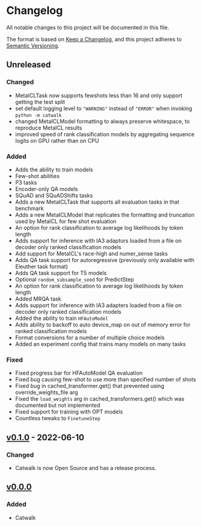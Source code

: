 # Changelog

All notable changes to this project will be documented in this file.

The format is based on [Keep a Changelog](https://keepachangelog.com/en/1.0.0/),
and this project adheres to [Semantic Versioning](https://semver.org/spec/v2.0.0.html).

## Unreleased

### Changed

- MetaICLTask now supports fewshots less than 16 and only support getting the test split
- set default logging level to `"WARNING"` instead of `"ERROR"` when invoking `python -m catwalk`
- changed MetaICLModel formatting to always preserve whitespace, to reproduce MetaICL results
- improved speed of rank classification models by aggregating sequence logits on GPU rather than on CPU

### Added

- Adds the ability to train models
- Few-shot abilities
- P3 tasks
- Encoder-only QA models
- SQuAD and SQuADShifts tasks
- Adds a new MetaICLTask that supports all evaluation tasks in that benchmark
- Adds a new MetaICLModel that replicates the formatting and truncation used by MetaICL for few shot evaluation
- An option for rank classification to average log likelihoods by token length
- Adds support for inference with IA3 adaptors loaded from a file on decoder only ranked classification models
- Add support for MetaICL's race-high and numer_sense tasks
- Adds QA task support for autoregressive (previously only available with Eleuther task format)
- Adds QA task support for T5 models
- Optional `random_subsample_seed` for PredictStep
- An option for rank classification to average log likelihoods by token length
- Added MRQA task
- Adds support for inference with IA3 adapters loaded from a file on decoder only ranked classification models
- Added the ability to train `HFAutoModel`
- Adds ability to backoff to auto device_map on out of memory error for ranked classification models
- Format conversions for a number of multiple choice models
- Added an experiment config that trains many models on many tasks

### Fixed

- Fixed progress bar for HFAutoModel QA evaluation
- Fixed bug causing few-shot to use more than specified number of shots
- Fixed bug in cached_transformer.get() that prevented using override_weights_file arg
- Fixed the `load_weights` arg in cached_transformers.get() which was documented but not implemented
- Fixed support for training with OPT models
- Countless tweaks to `FinetuneStep`


## [v0.1.0](https://github.com/allenai/catwalk/releases/tag/v0.1.0) - 2022-06-10

### Changed

- Catwalk is now Open Source and has a release process. 


## [v0.0.0](https://github.com/allenai/catwalk/commit/7c78b9bb989685f92decef6bd0593e16ff164587)

### Added

- Catwalk
